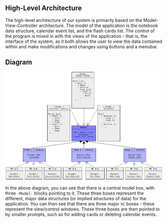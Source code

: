 ## High-Level Architecture
The high-level architecture of our system is primarily based on the Model-View-Controller architecture. The model of the application is the notebook data structure, calendar event list, and the flash cards list. The control of the program is mixed in with the views of the application - that is, the interface of the system, as it both allows the user to view the data contained within and make modifications and changes using buttons and a menubar.

## Diagram
![Architecture Diagram](https://raw.githubusercontent.com/ECU-CSCI-4230/SpiralBound/master/Wiki/Program%20Design/Architecture/diagram/Architecture%20Diagram.png)

In the above diagram, you can see that there is a central model box, with three `-Model-` blocks pointing to it. These three boxes represent the different, major data structures (or implied structures of data) for the application. You can then see that there are three major `VC` boxes - these represent the view/control windows. These three boxes are then pointed to by smaller prompts, such as for adding cards or deleting calendar events.